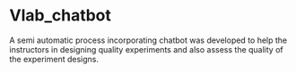 # Vlab_chatbot
A semi automatic process incorporating chatbot was developed to help the instructors in designing quality experiments and also assess the quality of the experiment designs.
